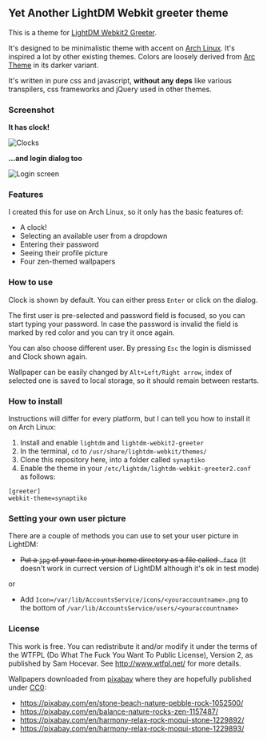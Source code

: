 ## Yet Another LightDM Webkit greeter theme

This is a theme for [LightDM Webkit2 Greeter](https://aur.archlinux.org/packages/lightdm-webkit2-greeter).

It's designed to be minimalistic theme with accent on [Arch Linux](https://www.archlinux.org). It's inspired a lot by other existing themes. Colors are loosely derived from [Arc Theme](https://github.com/horst3180/arc-theme/) in its darker variant.

It's written in pure css and javascript, **without any deps** like various transpilers, css frameworks and jQuery used in other themes.

### Screenshot

**It has clock!**

![Clocks](/../screenshots/preview-clock.png?raw=true)

**…and login dialog too**

![Login screen](/../screenshots/preview-login.png?raw=true)

### Features

I created this for use on Arch Linux, so it only has the basic features of:

- A clock!
- Selecting an available user from a dropdown
- Entering their password
- Seeing their profile picture
- Four zen-themed wallpapers

### How to use

Clock is shown by default. You can either press `Enter` or click on the dialog.

The first user is pre-selected and password field is focused, so you can start typing your password. In case the password is invalid the field is marked by red color and you can try it once again.

You can also choose different user. By pressing `Esc` the login is dismissed and Clock shown again.

Wallpaper can be easily changed by `Alt+Left/Right arrow`, index of selected one is saved to local storage, so it should remain between restarts.

### How to install

Instructions will differ for every platform, but I can tell you how to install it on Arch Linux:

1. Install and enable `lightdm` and `lightdm-webkit2-greeter`
2. In the terminal, `cd` to `/usr/share/lightdm-webkit/themes/`
3. Clone this repository here, into a folder called `synaptiko`
4. Enable the theme in your `/etc/lightdm/lightdm-webkit-greeter2.conf` as follows:

```
[greeter]
webkit-theme=synaptiko
```

### Setting your own user picture

There are a couple of methods you can use to set your user picture in LightDM:

- ~~Put a `jpg` of your face in your home directory as a file called `.face`~~ (it doesn't work in currect version of LightDM although it's ok in test mode)

or

- Add `Icon=/var/lib/AccountsService/icons/<youraccountname>.png` to the bottom of `/var/lib/AccountsService/users/<youraccountname>`

### License

This work is free. You can redistribute it and/or modify it under the terms of the WTFPL (Do What The Fuck You Want To Public License), Version 2, as published by Sam Hocevar. See http://www.wtfpl.net/ for more details.

Wallpapers downloaded from [pixabay](https://pixabay.com/) where they are hopefully published under [CC0](https://creativecommons.org/choose/zero/):
- https://pixabay.com/en/stone-beach-nature-pebble-rock-1052500/
- https://pixabay.com/en/balance-nature-rocks-zen-1157487/
- https://pixabay.com/en/harmony-relax-rock-moqui-stone-1229892/
- https://pixabay.com/en/harmony-relax-rock-moqui-stone-1229893/

